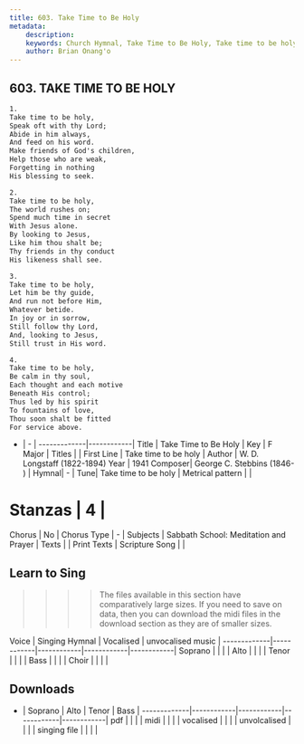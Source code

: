 ```yaml
---
title: 603. Take Time to Be Holy
metadata:
    description: 
    keywords: Church Hymnal, Take Time to Be Holy, Take time to be holy, 
    author: Brian Onang'o
---
```



## 603. TAKE TIME TO BE HOLY

```txt
1.
Take time to be holy, 
Speak oft with thy Lord; 
Abide in him always, 
And feed on his word. 
Make friends of God's children, 
Help those who are weak, 
Forgetting in nothing 
His blessing to seek. 

2.
Take time to be holy, 
The world rushes on; 
Spend much time in secret 
With Jesus alone. 
By looking to Jesus, 
Like him thou shalt be; 
Thy friends in thy conduct 
His likeness shall see. 

3.
Take time to be holy, 
Let him be thy guide, 
And run not before Him, 
Whatever betide. 
In joy or in sorrow, 
Still follow thy Lord, 
And, looking to Jesus, 
Still trust in His word. 

4.
Take time to be holy, 
Be calm in thy soul, 
Each thought and each motive 
Beneath His control; 
Thus led by his spirit 
To fountains of love, 
Thou soon shalt be fitted 
For service above.
```

- |   -  |
-------------|------------|
Title | Take Time to Be Holy |
Key | F Major |
Titles |  |
First Line | Take time to be holy |
Author | W. D. Longstaff (1822-1894)
Year | 1941
Composer| George C. Stebbins (1846- ) |
Hymnal|  - |
Tune| Take time to be holy |
Metrical pattern | |
# Stanzas | 4 |
Chorus | No |
Chorus Type | - |
Subjects | Sabbath School: Meditation and Prayer |
Texts |  |
Print Texts | 
Scripture Song |  |
  
## Learn to Sing

>>>> The files available in this section have comparatively large sizes. If you need to save on data, then you can download the midi files in the download section as they are of smaller sizes.

Voice |  Singing Hymnal | Vocalised | unvocalised music |
-------------|------------|------------|------------|------------|
Soprano | | | |
Alto | | | |
Tenor | | | |
Bass | | | |
Choir | | | |

## Downloads

- |  Soprano | Alto | Tenor | Bass |
-------------|------------|------------|------------|------------|
pdf | | | |
midi | | | |
vocalised | | | |
unvolcalised | | | |
singing file | | | |
  